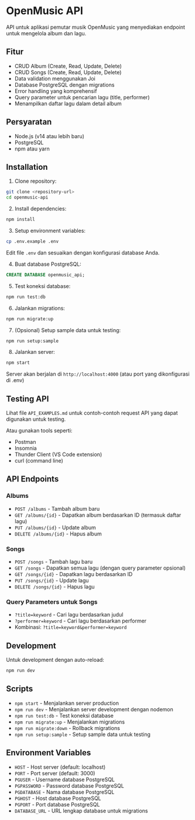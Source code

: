# OpenMusic API

API untuk aplikasi pemutar musik OpenMusic yang menyediakan endpoint untuk mengelola album dan lagu.

## Fitur

- CRUD Album (Create, Read, Update, Delete)
- CRUD Songs (Create, Read, Update, Delete)
- Data validation menggunakan Joi
- Database PostgreSQL dengan migrations
- Error handling yang komprehensif
- Query parameter untuk pencarian lagu (title, performer)
- Menampilkan daftar lagu dalam detail album

## Persyaratan

- Node.js (v14 atau lebih baru)
- PostgreSQL
- npm atau yarn

## Installation

1. Clone repository:

```bash
git clone <repository-url>
cd openmusic-api
```

2. Install dependencies:

```bash
npm install
```

3. Setup environment variables:

```bash
cp .env.example .env
```

Edit file `.env` dan sesuaikan dengan konfigurasi database Anda.

4. Buat database PostgreSQL:

```sql
CREATE DATABASE openmusic_api;
```

5. Test koneksi database:

```bash
npm run test:db
```

6. Jalankan migrations:

```bash
npm run migrate:up
```

7. (Opsional) Setup sample data untuk testing:

```bash
npm run setup:sample
```

8. Jalankan server:

```bash
npm start
```

Server akan berjalan di `http://localhost:4000` (atau port yang dikonfigurasi di .env)

## Testing API

Lihat file `API_EXAMPLES.md` untuk contoh-contoh request API yang dapat digunakan untuk testing.

Atau gunakan tools seperti:

- Postman
- Insomnia
- Thunder Client (VS Code extension)
- curl (command line)

## API Endpoints

### Albums

- `POST /albums` - Tambah album baru
- `GET /albums/{id}` - Dapatkan album berdasarkan ID (termasuk daftar lagu)
- `PUT /albums/{id}` - Update album
- `DELETE /albums/{id}` - Hapus album

### Songs

- `POST /songs` - Tambah lagu baru
- `GET /songs` - Dapatkan semua lagu (dengan query parameter opsional)
- `GET /songs/{id}` - Dapatkan lagu berdasarkan ID
- `PUT /songs/{id}` - Update lagu
- `DELETE /songs/{id}` - Hapus lagu

### Query Parameters untuk Songs

- `?title=keyword` - Cari lagu berdasarkan judul
- `?performer=keyword` - Cari lagu berdasarkan performer
- Kombinasi: `?title=keyword&performer=keyword`

## Development

Untuk development dengan auto-reload:

```bash
npm run dev
```

## Scripts

- `npm start` - Menjalankan server production
- `npm run dev` - Menjalankan server development dengan nodemon
- `npm run test:db` - Test koneksi database
- `npm run migrate:up` - Menjalankan migrations
- `npm run migrate:down` - Rollback migrations
- `npm run setup:sample` - Setup sample data untuk testing

## Environment Variables

- `HOST` - Host server (default: localhost)
- `PORT` - Port server (default: 3000)
- `PGUSER` - Username database PostgreSQL
- `PGPASSWORD` - Password database PostgreSQL
- `PGDATABASE` - Nama database PostgreSQL
- `PGHOST` - Host database PostgreSQL
- `PGPORT` - Port database PostgreSQL
- `DATABASE_URL` - URL lengkap database untuk migrations
